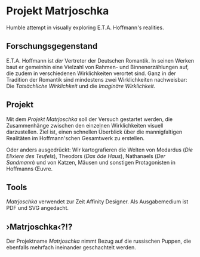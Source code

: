 # Projekt Matrjoschka
Humble attempt in visually exploring E.T.A. Hoffmann's realities.

## Forschungsgegenstand
E.T.A. Hoffmann ist *der* Vertreter der Deutschen Romantik. In seinen Werken baut er gemeinhin eine Vielzahl von Rahmen- und Binnenerzählungen auf, die zudem in verschiedenen Wirklichkeiten verortet sind. Ganz in der Tradition der Romantik sind mindestens zwei Wirklichkeiten nachweisbar: Die *Tatsächliche Wirklichkeit* und die *Imaginäre Wirklichkeit*. 

## Projekt
Mit dem *Projekt Matrjoschka* soll der Versuch gestartet werden, die Zusammenhänge zwischen den einzelnen Wirklichkeiten visuell darzustellen. Ziel ist, einen schnellen Überblick über die mannigfaltigen Realitäten im Hoffmann'schen Gesamtwerk zu erstellen. 

Oder anders ausgedrückt: Wir kartografieren die Welten von Medardus (*Die Elixiere des Teufels*), Theodors (*Das öde Haus*), Nathanaels (*Der Sandmann*) und von Katzen, Mäusen und sonstigen Protagonisten in Hoffmanns Œuvre.  

## Tools
*Matrjoschka* verwendet zur Zeit Affinity Designer. Als Ausgabemedium ist PDF und SVG angedacht. 

## ›Matrjoschka‹?!?
Der Projektname *Matrjoschka* nimmt Bezug auf die russischen Puppen, die ebenfalls mehrfach ineinander geschachtelt werden. 